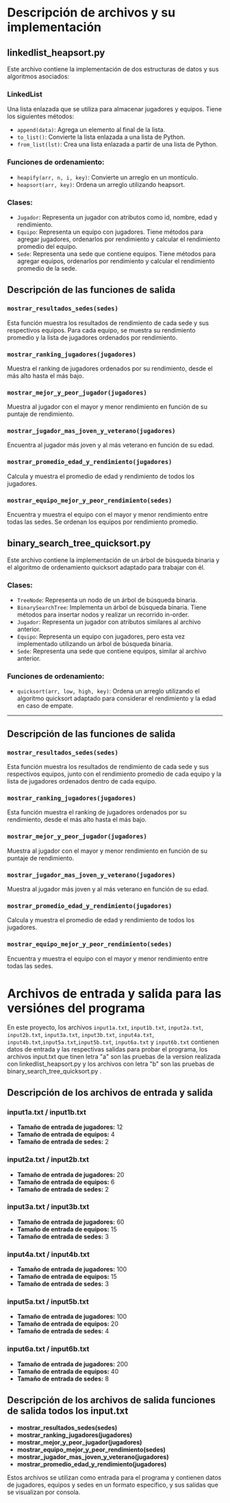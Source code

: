 # Descripción de archivos y su implementación

## linkedlist_heapsort.py

Este archivo contiene la implementación de dos estructuras de datos y sus algoritmos asociados:

### LinkedList

Una lista enlazada que se utiliza para almacenar jugadores y equipos. Tiene los siguientes métodos:

- `append(data)`: Agrega un elemento al final de la lista.
- `to_list()`: Convierte la lista enlazada a una lista de Python.
- `from_list(lst)`: Crea una lista enlazada a partir de una lista de Python.

### Funciones de ordenamiento:

- `heapify(arr, n, i, key)`: Convierte un arreglo en un montículo.
- `heapsort(arr, key)`: Ordena un arreglo utilizando heapsort.

### Clases:

- `Jugador`: Representa un jugador con atributos como id, nombre, edad y rendimiento.
- `Equipo`: Representa un equipo con jugadores. Tiene métodos para agregar jugadores, ordenarlos por rendimiento y calcular el rendimiento promedio del equipo.
- `Sede`: Representa una sede que contiene equipos. Tiene métodos para agregar equipos, ordenarlos por rendimiento y calcular el rendimiento promedio de la sede.

## Descripción de las funciones de salida

### `mostrar_resultados_sedes(sedes)`
Esta función muestra los resultados de rendimiento de cada sede y sus respectivos equipos. Para cada equipo, se muestra su rendimiento promedio y la lista de jugadores ordenados por rendimiento.

### `mostrar_ranking_jugadores(jugadores)`
Muestra el ranking de jugadores ordenados por su rendimiento, desde el más alto hasta el más bajo.

### `mostrar_mejor_y_peor_jugador(jugadores)`
Muestra al jugador con el mayor y menor rendimiento en función de su puntaje de rendimiento.

### `mostrar_jugador_mas_joven_y_veterano(jugadores)`
Encuentra al jugador más joven y al más veterano en función de su edad.

### `mostrar_promedio_edad_y_rendimiento(jugadores)`
Calcula y muestra el promedio de edad y rendimiento de todos los jugadores.

### `mostrar_equipo_mejor_y_peor_rendimiento(sedes)`
Encuentra y muestra el equipo con el mayor y menor rendimiento entre todas las sedes. Se ordenan los equipos por rendimiento promedio.


## binary_search_tree_quicksort.py

Este archivo contiene la implementación de un árbol de búsqueda binaria y el algoritmo de ordenamiento quicksort adaptado para trabajar con él.

### Clases:

- `TreeNode`: Representa un nodo de un árbol de búsqueda binaria.
- `BinarySearchTree`: Implementa un árbol de búsqueda binaria. Tiene métodos para insertar nodos y realizar un recorrido in-order.
- `Jugador`: Representa un jugador con atributos similares al archivo anterior.
- `Equipo`: Representa un equipo con jugadores, pero esta vez implementado utilizando un árbol de búsqueda binaria.
- `Sede`: Representa una sede que contiene equipos, similar al archivo anterior.

### Funciones de ordenamiento:

- `quicksort(arr, low, high, key)`: Ordena un arreglo utilizando el algoritmo quicksort adaptado para considerar el rendimiento y la edad en caso de empate.

---

## Descripción de las funciones de salida

### `mostrar_resultados_sedes(sedes)`
Esta función muestra los resultados de rendimiento de cada sede y sus respectivos equipos, junto con el rendimiento promedio de cada equipo y la lista de jugadores ordenados dentro de cada equipo.

### `mostrar_ranking_jugadores(jugadores)`
Esta función muestra el ranking de jugadores ordenados por su rendimiento, desde el más alto hasta el más bajo.

### `mostrar_mejor_y_peor_jugador(jugadores)`
Muestra al jugador con el mayor y menor rendimiento en función de su puntaje de rendimiento.

### `mostrar_jugador_mas_joven_y_veterano(jugadores)`
Muestra al jugador más joven y al más veterano en función de su edad.

### `mostrar_promedio_edad_y_rendimiento(jugadores)`
Calcula y muestra el promedio de edad y rendimiento de todos los jugadores.

### `mostrar_equipo_mejor_y_peor_rendimiento(sedes)`
Encuentra y muestra el equipo con el mayor y menor rendimiento entre todas las sedes.


# Archivos de entrada y salida para las  versiónes  del programa

En este proyecto, los archivos `input1a.txt`, `input1b.txt`, `input2a.txt`, `input2b.txt`, `input3a.txt`, `input3b.txt`, `input4a.txt`, `input4b.txt`,`input5a.txt`,`input5b.txt`, `input6a.txt` y `input6b.txt` contienen datos de entrada  y las respectivas salidas para probar el programa, los archivos input.txt que tinen letra "a" son las pruebas de la version realizada con linkedlist_heapsort.py y los archivos con  letra "b" son las pruebas de binary_search_tree_quicksort.py .

## Descripción de los archivos de entrada y salida

### input1a.txt / input1b.txt

- **Tamaño de entrada de jugadores:** 12
- **Tamaño de entrada de equipos:** 4
- **Tamaño de entrada de sedes:** 2

### input2a.txt / input2b.txt

- **Tamaño de entrada de jugadores:** 20
- **Tamaño de entrada de equipos:** 6
- **Tamaño de entrada de sedes:** 2

### input3a.txt / input3b.txt

- **Tamaño de entrada de jugadores:** 60
- **Tamaño de entrada de equipos:** 15
- **Tamaño de entrada de sedes:** 3

### input4a.txt / input4b.txt

- **Tamaño de entrada de jugadores:** 100
- **Tamaño de entrada de equipos:** 15
- **Tamaño de entrada de sedes:** 3

### input5a.txt / input5b.txt

- **Tamaño de entrada de jugadores:** 100
- **Tamaño de entrada de equipos:** 20
- **Tamaño de entrada de sedes:** 4

### input6a.txt / input6b.txt

- **Tamaño de entrada de jugadores:** 200
- **Tamaño de entrada de equipos:** 40
- **Tamaño de entrada de sedes:** 8


## Descripción de los archivos de salida funciones de salida todos los  input.txt 

- **mostrar_resultados_sedes(sedes)**
- **mostrar_ranking_jugadores(jugadores)**
- **mostrar_mejor_y_peor_jugador(jugadores)**
- **mostrar_equipo_mejor_y_peor_rendimiento(sedes)**
- **mostrar_jugador_mas_joven_y_veterano(jugadores)**
- **mostrar_promedio_edad_y_rendimiento(jugadores)**

Estos archivos se utilizan como entrada para el programa y contienen datos de jugadores, equipos y sedes en un formato específico, y sus salidas que se visualizan por consola. 

